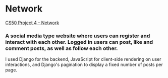 # Network
[CS50 Project 4 - Network](https://youtu.be/_2PxZkLzmDM)

### A social media type website where users can register and interact with each other. Logged in users can post, like and comment posts, as well as follow each other.

I used Django for the backend, JavaScript for client-side rendering on user interactions, and Django's pagination to display a fixed number of posts per page.
